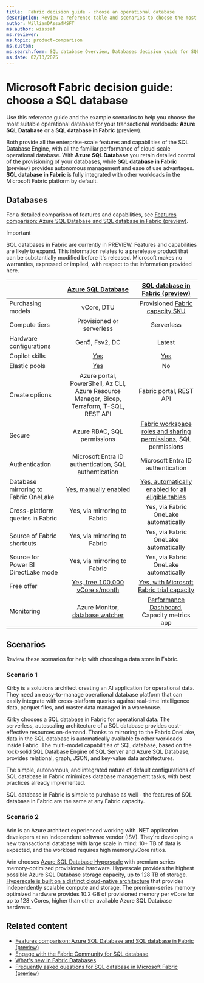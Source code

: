 ```yaml
---
title:  Fabric decision guide - choose an operational database
description: Review a reference table and scenarios to choose the most suitable operational database for your transactional workloads.
author: WilliamDAssafMSFT
ms.author: wiassaf
ms.reviewer:
ms.topic: product-comparison
ms.custom:
ms.search.form: SQL database Overview, Databases decision guide for SQL
ms.date: 02/13/2025
---
```

# Microsoft Fabric decision guide: choose a SQL database

Use this reference guide and the example scenarios to help you choose the most suitable operational database for your transactional workloads: **Azure SQL Database** or a **SQL database in Fabric** (preview).

Both provide all the enterprise-scale features and capabilities of the SQL Database Engine, with all the familiar performance of cloud-scale operational database. With **Azure SQL Database** you retain detailed control of the provisioning of your databases, while **SQL database in Fabric** (preview) provides autonomous management and ease of use advantages. **SQL database in Fabric** is fully integrated with other workloads in the Microsoft Fabric platform by default.

## Databases

For a detailed comparison of features and capabilities, see [Features comparison: Azure SQL Database and SQL database in Fabric (preview)](feature-comparison-sql-database-fabric.md).

> [!IMPORTANT]
> SQL databases in Fabric are currently in PREVIEW. Features and capabilities are likely to expand.
> This information relates to a prerelease product that can be substantially modified before it's released. Microsoft makes no warranties, expressed or implied, with respect to the information provided here.

|&nbsp;| **[Azure SQL Database](/azure/azure-sql/database/sql-database-paas-overview)** | **[SQL database in Fabric (preview)](overview.md)**|
|:---|:---:|:---:|
| Purchasing models | vCore, DTU | Provisioned [Fabric capacity SKU](../../enterprise/licenses.md) |
| Compute tiers | Provisioned or serverless | Serverless |
| Hardware configurations | Gen5, Fsv2, DC | Latest |
| Copilot skills | [Yes](/azure/azure-sql/copilot/copilot-azure-sql-overview) | [Yes](copilot.md) |
| Elastic pools | [Yes](/azure/azure-sql/database/elastic-pool-overview) | No |
| Create options | Azure portal, PowerShell, Az CLI, Azure Resource Manager, Bicep, Terraform, T-SQL, REST API | Fabric portal, REST API |
| Secure | Azure RBAC, SQL permissions | [Fabric workspace roles and sharing permissions](share-sql-manage-permission.md), SQL permissions |
| Authentication | Microsoft Entra ID authentication, SQL authentication | Microsoft Entra ID authentication |
| Database mirroring to Fabric OneLake | [Yes, manually enabled](../mirrored-database/azure-sql-database.md) | [Yes, automatically enabled for all eligible tables](../mirrored-database/overview.md) |
| Cross-platform queries in Fabric | Yes, via mirroring to Fabric | Yes, via Fabric OneLake automatically |
| Source of Fabric shortcuts | Yes, via mirroring to Fabric | Yes, via Fabric OneLake automatically |
| Source for Power BI DirectLake mode | Yes, via mirroring to Fabric | Yes, via Fabric OneLake automatically |
| Free offer | [Yes, free 100,000 vCore s/month](/azure/azure-sql/database/free-offer) | [Yes, with Microsoft Fabric trial capacity](../../fundamentals/fabric-trial.md) |
| Monitoring | Azure Monitor, [database watcher](/azure/azure-sql/database-watcher-overview) | [Performance Dashboard](performance-dashboard.md), Capacity metrics app |

## Scenarios

Review these scenarios for help with choosing a data store in Fabric.

### Scenario 1

Kirby is a solutions architect creating an AI application for operational data. They need an easy-to-manage operational database platform that can easily integrate with cross-platform queries against real-time intelligence data, parquet files, and master data managed in a warehouse.

Kirby chooses a SQL database in Fabric for operational data. The serverless, autoscaling architecture of a SQL database provides cost-effective resources on-demand. Thanks to mirroring to the Fabric OneLake, data in the SQL database is automatically available to other workloads inside Fabric. The multi-model capabilities of SQL database, based on the rock-solid SQL Database Engine of SQL Server and Azure SQL Database, provides relational, graph, JSON, and key-value data architectures.

The simple, autonomous, and integrated nature of default configurations of SQL database in Fabric minimizes database management tasks, with best practices already implemented.

SQL database in Fabric is simple to purchase as well - the features of SQL database in Fabric are the same at any Fabric capacity.

### Scenario 2

Arin is an Azure architect experienced working with .NET application developers at an independent software vendor (ISV). They're developing a new transactional database with large scale in mind: 10+ TB of data is expected, and the workload requires high memory/vCore ratios.

Arin chooses [Azure SQL Database Hyperscale](/azure/azure-sql/database/service-tier-hyperscale?view=azuresql-db&preserve-view=true) with premium series memory-optimized provisioned hardware. Hyperscale provides the highest possible Azure SQL Database storage capacity, up to 128 TB of storage. [Hyperscale is built on a distinct cloud-native architecture](/azure/azure-sql/database/hyperscale-architecture?view=azuresql-db&preserve-view=true) that provides independently scalable compute and storage. The premium-series memory optimized hardware provides 10.2 GB of provisioned memory per vCore for up to 128 vCores, higher than other available Azure SQL Database hardware. 

## Related content

- [Features comparison: Azure SQL Database and SQL database in Fabric (preview)](feature-comparison-sql-database-fabric.md)
- [Engage with the Fabric Community for SQL database](https://community.fabric.microsoft.com/t5/SQL-database/bd-p/db_general_discussion)
- [What's new in Fabric Databases](../../fundamentals/whats-new.md#sql-database-in-microsoft-fabric)
- [Frequently asked questions for SQL database in Microsoft Fabric (preview)](faq.yml)
